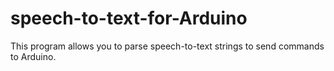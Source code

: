 # speech-to-text-for-Arduino
This program allows you to parse speech-to-text strings to send commands to Arduino.
